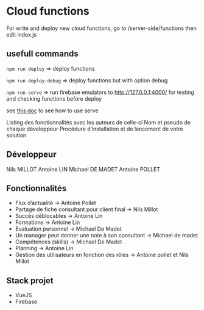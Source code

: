 # Cloud functions

For write and deploy new cloud functions, go to /server-side/functions
then edit index.js

## usefull commands

`npm run deploy` => deploy functions

`npm run deploy:debug` => deploy functions but with option debug

`npm run serve` => run firebase emulators to http://127.0.0.1:4000/ for testing and checking functions before deploy

see [this doc](https://firebase.google.com/docs/functions/get-started?hl=fr&authuser=1&_gl=1*ewsy1k*_ga*MjExODU1MjYyMS4xNjg2MDU0OTE4*_ga_CW55HF8NVT*MTY4NjEyNTM1MC43LjEuMTY4NjEyNTkwNy4wLjAuMA..&gen=2nd#emulate-execution-of-your-functions) to see how to use serve

Listing des fonctionnalités avec les auteurs de celle-ci
Nom et pseudo de chaque développeur
Procédure d’installation et de lancement de votre solution

## Développeur 

Nils MILLOT
Antoine LIN
Michael DE MADET
Antoine POLLET

## Fonctionnalités

- Flux d’actualité -> Antoine Pollet
- Partage de fiche consultant pour client final -> Nils Millot
- Succès déblocables -> Antoine Lin
- Formations -> Antoine Lin
- Evaluation personnel -> Michael De Madet
- Un manager peut donner une note à son consultant -> Michael de madet
- Compétences (skills) -> Michael De Madet
- Planning -> Antoine Lin
- Gestion des utilisateurs en fonction des rôles -> Antoine pollet et Nils Millot

## Stack projet

- VueJS
- Firebase